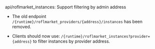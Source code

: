 api/roflmarket_instances: Support filtering by admin address

- The old endpoint `/{runtime}/roflmarket_providers/{address}/instances` has
been removed.

- Clients should now use: `/{runtime}/roflmarket_instances?provider={address}`
to filter instances by provider address.
